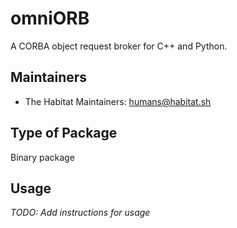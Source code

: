 # omniORB

A CORBA object request broker for C++ and Python.

## Maintainers

* The Habitat Maintainers: <humans@habitat.sh>

## Type of Package

Binary package

## Usage

*TODO: Add instructions for usage*
